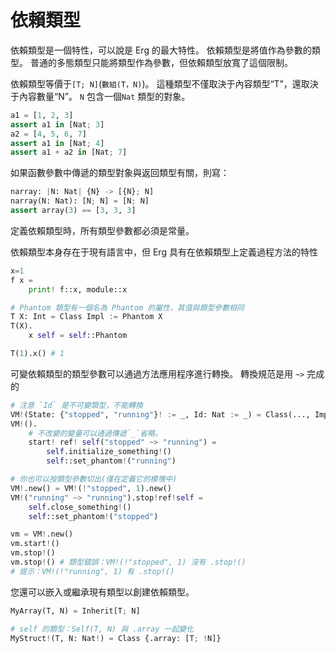 # 依賴類型

依賴類型是一個特性，可以說是 Erg 的最大特性。
依賴類型是將值作為參數的類型。 普通的多態類型只能將類型作為參數，但依賴類型放寬了這個限制。

依賴類型等價于`[T; N]`(`數組(T，N)`)。
這種類型不僅取決于內容類型“T”，還取決于內容數量“N”。 `N` 包含一個`Nat` 類型的對象。

```python
a1 = [1, 2, 3]
assert a1 in [Nat; 3]
a2 = [4, 5, 6, 7]
assert a1 in [Nat; 4]
assert a1 + a2 in [Nat; 7]
```

如果函數參數中傳遞的類型對象與返回類型有關，則寫：

```python
narray: |N: Nat| {N} -> [{N}; N]
narray(N: Nat): [N; N] = [N; N]
assert array(3) == [3, 3, 3]
```

定義依賴類型時，所有類型參數都必須是常量。

依賴類型本身存在于現有語言中，但 Erg 具有在依賴類型上定義過程方法的特性

```python
x=1
f x =
    print! f::x, module::x

# Phantom 類型有一個名為 Phantom 的屬性，其值與類型參數相同
T X: Int = Class Impl := Phantom X
T(X).
    x self = self::Phantom

T(1).x() # 1
```

可變依賴類型的類型參數可以通過方法應用程序進行轉換。
轉換規范是用 `~>` 完成的

```python
# 注意 `Id` 是不可變類型，不能轉換
VM!(State: {"stopped", "running"}! := _, Id: Nat := _) = Class(..., Impl := Phantom! State)
VM!().
    # 不改變的變量可以通過傳遞`_`省略。
    start! ref! self("stopped" ~> "running") =
        self.initialize_something!()
        self::set_phantom!("running")

# 你也可以按類型參數切出(僅在定義它的模塊中)
VM!.new() = VM!(!"stopped", 1).new()
VM!("running" ~> "running").stop!ref!self =
    self.close_something!()
    self::set_phantom!("stopped")

vm = VM!.new()
vm.start!()
vm.stop!()
vm.stop!() # 類型錯誤：VM!(!"stopped", 1) 沒有 .stop!()
# 提示：VM!(!"running", 1) 有 .stop!()
```

您還可以嵌入或繼承現有類型以創建依賴類型。

```python
MyArray(T, N) = Inherit[T; N]

# self 的類型：Self(T, N) 與 .array 一起變化
MyStruct!(T, N: Nat!) = Class {.array: [T; !N]}
```